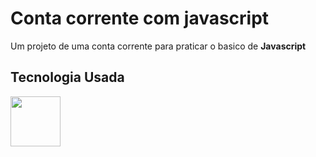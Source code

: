 <h1 > Conta corrente com javascript </h1> 
          
<p>Um projeto de uma conta corrente para praticar o basico de <b>Javascript</b></p>

<h2>Tecnologia Usada</h2>
<img height="80em" src="https://cdn.jsdelivr.net/gh/devicons/devicon/icons/javascript/javascript-plain.svg" />
